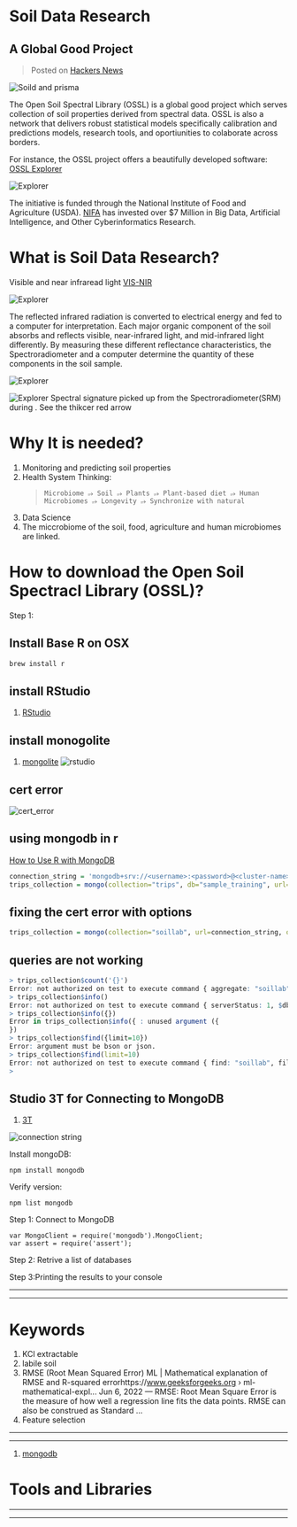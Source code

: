 # Soil Data Research

## A Global Good Project

> Posted on [Hackers News](https://news.ycombinator.com/item?id=32293359)

<!------------------------------------------------->
<!-- image                                       -->
<!------------------------------------------------->

![Soild and prisma](images/prisma_soil.jpeg)

The Open Soil Spectral Library (OSSL) is a global good project which serves collection of soil properties derived from spectral data. OSSL is also a network that delivers robust statistical models specifically calibration and predictions models, research tools, and oportiunities to colaborate across borders.

For instance, the OSSL project offers a beautifully developed software: [OSSL Explorer](https://explorer.soilspectroscopy.org/)

<!------------------------------------------------->
<!-- image                                       -->
<!------------------------------------------------->

![Explorer](images/ossl_explorer.png)

The initiative is funded through the National Institute of Food and Agriculture (USDA).
[NIFA](https://www.nifa.usda.gov/about-nifa/press-releases/nifa-invests-over-7-million-big-data-artificial-intelligence-other) has invested over $7 Million in Big Data, Artificial Intelligence, and Other Cyberinformatics Research.

# What is Soil Data Research?

Visible and near infraread light [VIS-NIR](https://www.sciencedirect.com/topics/agricultural-and-biological-sciences/reflectance-spectroscopy#:~:text=NEAR%2DINFRARED%20REFLECTANCE%20SPECTROSCOPY%20ANALYSIS,%2C%20energy%2C%20and%20mineral%20content.)

<!------------------------------------------------->
<!-- image                                       -->
<!------------------------------------------------->

![Explorer](images/soil_spectrum.png)

The reflected infrared radiation is converted to electrical energy and fed to a computer for interpretation. Each major organic component of the soil absorbs and reflects visible, near-infrared light, and mid-infrared light differently. By measuring these different reflectance characteristics, the Spectroradiometer and a computer determine the quantity of these components in the soil sample.

<!------------------------------------------------->
<!-- image                                       -->
<!------------------------------------------------->

![Explorer](images/spectroscopy.png)

<!------------------------------------------------->
<!-- image                                       -->
<!------------------------------------------------->

![Explorer](images/spectral_signatures.png)
Spectral signature picked up from the Spectroradiometer(SRM) during . See the thikcer red arrow

# Why It is needed?

1. Monitoring and predicting soil properties
1. Health System Thinking:
   > `Microbiome ⭌ Soil ⭌ Plants ⭌ Plant-based diet ⭌ Human Microbiomes ⭌ Longevity ⭌ Synchronize with natural`
1. Data Science
1. The miccrobiome of the soil, food, agriculture and human microbiomes are linked.

# How to download the Open Soil Spectracl Library (OSSL)?

Step 1:

## Install Base R on OSX

```sh
brew install r
```

## install RStudio

1. [RStudio](https://www.rstudio.com/products/rstudio/download/#download)

## install monogolite

1. [mongolite](https://jeroen.github.io/mongolite/index.html#install-mongolite-in-r)
   ![rstudio](images/rstudio_install_package.png)

## cert error

![cert_error](images/cert_error.png)

## using mongodb in r

[How to Use R with MongoDB](https://www.mongodb.com/languages/mongodb-and-r-example)

```R
connection_string = 'mongodb+srv://<username>:<password>@<cluster-name>.mongodb.net/sample_training'
trips_collection = mongo(collection="trips", db="sample_training", url=connection_string)
```

## fixing the cert error with options

```R
trips_collection = mongo(collection="soillab", url=connection_string, options = ssl_options(weak_cert_validation = T))
```

## queries are not working

```R
> trips_collection$count('{}')
Error: not authorized on test to execute command { aggregate: "soillab", cursor: {}, pipeline: [ { $match: {} }, { $group: { _id: 1, n: { $sum: 1 } } } ], $db: "test", lsid: { id: UUID("b1e14775-e7f2-4a2e-9ee5-e58507553e73") } }
> trips_collection$info()
Error: not authorized on test to execute command { serverStatus: 1, $db: "test", lsid: { id: UUID("b1e14775-e7f2-4a2e-9ee5-e58507553e73") } }
> trips_collection$info({})
Error in trips_collection$info({ : unused argument ({
})
> trips_collection$find({limit=10})
Error: argument must be bson or json.
> trips_collection$find(limit=10)
Error: not authorized on test to execute command { find: "soillab", filter: {}, projection: { _id: 0 }, sort: {}, skip: 0, limit: 10, noCursorTimeout: false, $db: "test", lsid: { id: UUID("b1e14775-e7f2-4a2e-9ee5-e58507553e73") } }
>
```

## Studio 3T for Connecting to MongoDB

1. [3T](https://studio3t.com)

![connection string](images/mongoconn.png)

Install mongoDB:

```
npm install mongodb
```

Verify version:

```
npm list mongodb
```

Step 1: Connect to MongoDB

```
var MongoClient = require('mongodb').MongoClient;
var assert = require('assert');
```

Step 2: Retrive a list of databases

Step 3:Printing the results to your console

---

---

# Keywords

1. KCl extractable
1. labile soil
1. RMSE (Root Mean Squared Error)
   ML | Mathematical explanation of RMSE and R-squared errorhttps://www.geeksforgeeks.org › ml-mathematical-expl...
   Jun 6, 2022 — RMSE: Root Mean Square Error is the measure of how well a regression line fits the data points. RMSE can also be construed as Standard ...
1. Feature selection

---

---

1. [mongodb](https://soilspectroscopy.github.io/ossl-manual/index.html#ossl-mongodb)

# Tools and Libraries

---

---
